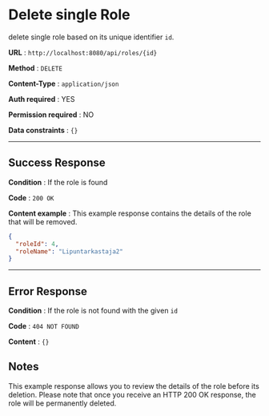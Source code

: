 # Delete single Role

delete single role based on its unique identifier `id`.

**URL** : `http://localhost:8080/api/roles/{id}`

**Method** : `DELETE`

**Content-Type** : `application/json`

**Auth required** : YES

**Permission required** : NO

**Data constraints** : `{}`

---

## Success Response

**Condition** : If the role is found

**Code** : `200 OK`

**Content example** : This example response contains the details of the role that will be removed.

```json
{
  "roleId": 4,
  "roleName": "Lipuntarkastaja2"
}
```

---

## Error Response

**Condition** : If the role is not found with the given `id`

**Code** : `404 NOT FOUND`

**Content** : `{}`

## Notes

This example response allows you to review the details of the role before its deletion. Please note that once you receive an HTTP 200 OK response, the role will be permanently deleted.
